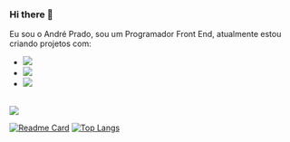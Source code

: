 ### Hi there 👋

Eu sou o André Prado, sou um Programador Front End, atualmente estou criando projetos com:
<br>
- <img src="https://img.shields.io/badge/HTML5-E34F26?style=for-the-badge&logo=html5&logoColor=white">
- <img src="https://img.shields.io/badge/CSS3-1572B6?style=for-the-badge&logo=css3&logoColor=white">
- <img src="https://img.shields.io/badge/JavaScript-F7DF1E?style=for-the-badge&logo=javascript&logoColor=black">
<br>
<a href="https://www.linkedin.com/in/prado-andre/" target="blanked"><img src="https://img.shields.io/badge/LinkedIn-0077B5?style=for-the-badge&logo=linkedin&logoColor=white"></a>
<br>

[![Readme Card](https://github-readme-stats.vercel.app/api/pin/?username=agsprado)](https://github.com/anuraghazra/github-readme-stats)
[![Top Langs](https://github-readme-stats.vercel.app/api/top-langs/?username=agsprado)](https://github.com/anuraghazra/github-readme-stats)
